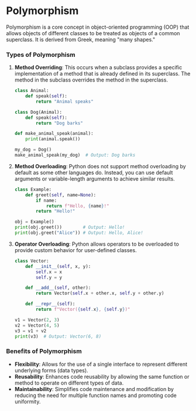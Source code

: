 # Polymorphism

Polymorphism is a core concept in object-oriented programming (OOP) that allows objects of different classes to be treated as objects of a common superclass. It is derived from Greek, meaning "many shapes."

### Types of Polymorphism

1. **Method Overriding**: This occurs when a subclass provides a specific implementation of a method that is already defined in its superclass. The method in the subclass overrides the method in the superclass.

   ```python
   class Animal:
       def speak(self):
           return "Animal speaks"

   class Dog(Animal):
       def speak(self):
           return "Dog barks"

   def make_animal_speak(animal):
       print(animal.speak())

   my_dog = Dog()
   make_animal_speak(my_dog)  # Output: Dog barks
   ```

2. **Method Overloading**: Python does not support method overloading by default as some other languages do. Instead, you can use default arguments or variable-length arguments to achieve similar results.

   ```python
   class Example:
       def greet(self, name=None):
           if name:
               return f"Hello, {name}!"
           return "Hello!"

   obj = Example()
   print(obj.greet())        # Output: Hello!
   print(obj.greet("Alice")) # Output: Hello, Alice!
   ```

3. **Operator Overloading**: Python allows operators to be overloaded to provide custom behavior for user-defined classes.

   ```python
   class Vector:
       def __init__(self, x, y):
           self.x = x
           self.y = y

       def __add__(self, other):
           return Vector(self.x + other.x, self.y + other.y)

       def __repr__(self):
           return f"Vector({self.x}, {self.y})"

   v1 = Vector(2, 3)
   v2 = Vector(4, 5)
   v3 = v1 + v2
   print(v3)  # Output: Vector(6, 8)
   ```

### Benefits of Polymorphism

- **Flexibility**: Allows for the use of a single interface to represent different underlying forms (data types).
- **Reusability**: Enhances code reusability by allowing the same function or method to operate on different types of data.
- **Maintainability**: Simplifies code maintenance and modification by reducing the need for multiple function names and promoting code uniformity.


